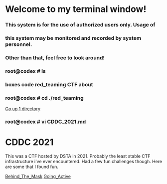 # Welcome to my terminal window!                                                               
###  This system is for the use of authorized users only.  Usage of   
###  this system may be monitored and recorded by system personnel.                                                                   
###           Other than that, feel free to look around!  
### root@codex # ls
### boxes code red_teaming CTF about
### root@codex # cd ./red_teaming
[Go up 1 directory](../ctf.md)
### root@codex # vi CDDC_2021.md

# CDDC 2021

This was a CTF hosted by DSTA in 2021. Probably the least stable CTF infrastructure i've ever encountered.
Had a few fun challenges though. Here are some that I found fun.

[Behind_The_Mask](./CDDC_2021/Behind_The_Mask.md)
[Going_Active](./CDDC_2021/Going_Active.md)
